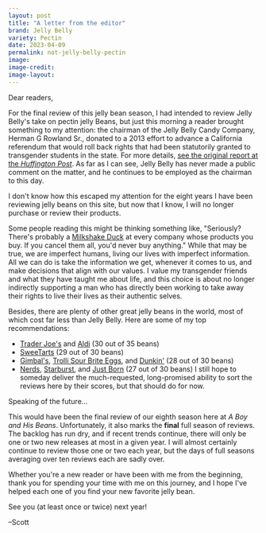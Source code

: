 ```yaml
---
layout: post
title: "A letter from the editor"
brand: Jelly Belly
variety: Pectin
date: 2023-04-09
permalink: not-jelly-belly-pectin
image:
image-credit:
image-layout:
---
```



Dear readers,

For the final review of this jelly bean season,
I had intended to review Jelly Belly's take on pectin jelly Beans,
but just this morning a reader brought something to my attention:
the chairman of the Jelly Belly Candy Company, Herman G Rowland Sr.,
donated to a 2013 effort to advance a California referendum
that would roll back rights that had been statutorily granted
to transgender students in the state.
For more details,
[see the original report at the <cite>Huffington Post</cite>](https://www.huffpost.com/entry/jelly-belly-anti-transgender-herman-rowland_n_4176093).
As far as I can see, Jelly Belly has never made a public comment on the matter,
and he continues to be employed as the chairman to this day.

I don't know how this escaped my attention for the eight years
I have been reviewing jelly beans on this site,
but now that I know,
I will no longer purchase or review their products.

Some people reading this might be thinking something like,
"Seriously? There's probably a
[Milkshake Duck](https://en.wikipedia.org/wiki/Milkshake_Duck) at every company
whose products you buy.
If you cancel them all, you'd never buy anything."
While that may be true, we are imperfect humans,
living our lives with imperfect information.
All we can do is take the information we get, whenever it comes to us,
and make decisions that align with our values.
I value my transgender friends and what they have taught me about life,
and this choice is about no longer indirectly supporting a man
who has directly been working to take away their rights
to live their lives as their authentic selves.

Besides, there are plenty of other great jelly beans in the world,
most of which cost far less than Jelly Belly.
Here are some of my top recommendations:
- [Trader Joe's](/trader-joes-gourmet-jelly-beans) and
  [Aldi](/crazy-candy-co-gourmet-jelly-beans) (30 out of 35 beans)
- [SweeTarts](/sweetarts-jelly-beans) (29 out of 30 beans)
- [Gimbal's](/gimbals-gourmet-jelly-beans),
  [Trolli Sour Brite Eggs](/trolli-extreme-sour-egg-bites-fruitz), and
  [Dunkin'](/dunkin-iced-coffee-flavored-jelly-beans) (28 out of 30 beans)
- [Nerds](/nerds-bumpy-jelly-beans),
  [Starburst](/starburst-jelly-beans), and
  [Just Born](/just-born-jelly-beans) (27 out of 30 beans)
I still hope to someday deliver the much-requested, long-promised ability
to sort the reviews here by their scores, but that should do for now.

Speaking of the future…

This would have been the final review of our eighth season
here at <cite>A Boy and His Beans</cite>.
Unfortunately, it also marks the **final** full season of reviews.
The backlog has run dry, and if recent trends continue,
there will only be one or two new releases at most in a given year.
I will almost certainly continue to review those one or two each year,
but the days of full seasons averaging over ten reviews each are sadly over.

Whether you're a new reader or have been with me from the beginning,
thank you for spending your time with me on this journey,
and I hope I've helped each one of you find your new favorite jelly bean.

See you (at least once or twice) next year!

–Scott
